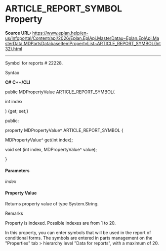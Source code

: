 # ARTICLE_REPORT_SYMBOL Property

**Source URL:** https://www.eplan.help/en-us/Infoportal/Content/api/2026/Eplan.EplApi.MasterDatau~Eplan.EplApi.MasterData.MDPartsDatabaseItemPropertyList~ARTICLE_REPORT_SYMBOL(Int32).html

---

Symbol for reports # 22228.

Syntax

**C#**
**C++/CLI**


public MDPropertyValue ARTICLE_REPORT_SYMBOL( 

   int index

) {get; set;}

public:

property MDPropertyValue^ ARTICLE_REPORT_SYMBOL {

   MDPropertyValue^ get(int index);

   void set (int index, MDPropertyValue^ value);

}


#### Parameters

*index*

#### Property Value

Returns property value of type System.String.

Remarks

Property is indexed. Possible indexes are from 1 to 20.

In this property, you can enter symbols that will be used in the report of conditional forms. The symbols are entered in parts management on the "Properties" tab > hierarchy level "Data for reports", with a maximum of 20.
